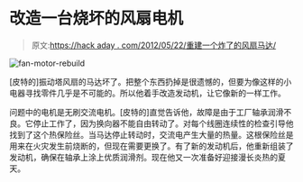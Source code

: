 # 改造一台烧坏的风扇电机

> 原文:[https://hack aday . com/2012/05/22/重建一个炸了的风扇马达/](https://hackaday.com/2012/05/22/rebuilding-a-fried-fan-motor/)

![](../Images/72c3df41053f3b948830241fdd0f4ef8.png "fan-motor-rebuild")

[皮特的]振动塔风扇的马达坏了。把整个东西扔掉是很遗憾的，但要为像这样的小电器寻找零件几乎是不可能的。所以他着手改造发动机，让它像新的一样工作。

问题中的电机是无刷交流电机。[皮特的]直觉告诉他，故障是由于工厂轴承润滑不良。它停止工作了，因为换向器不能自由转动了。对每个线圈连续性的检查引导他找到了这个热保险丝。当马达停止转动时，交流电产生大量的热量。这根保险丝是用来在火灾发生前烧断的，但现在需要更换了。有了新的发动机后，他重新组装了发动机，确保在轴承上涂上优质润滑剂。现在他又一次准备好迎接漫长炎热的夏天。